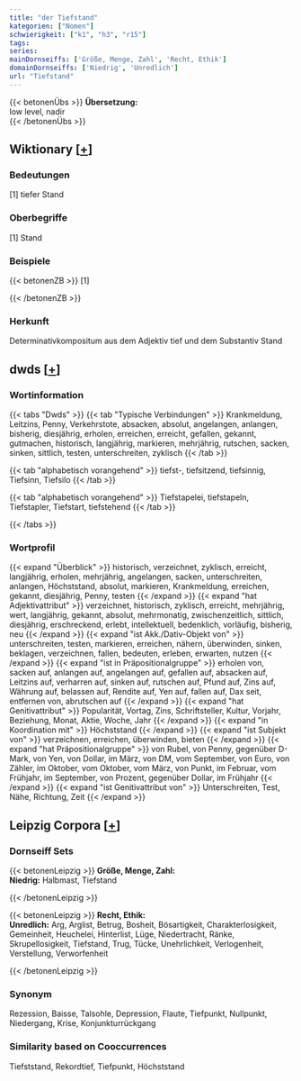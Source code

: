 ```yaml
---
title: "der Tiefstand"
kategorien: ["Nomen"]
schwierigkeit: ["k1", "h3", "r15"]
tags:
series:
mainDornseiffs: ['Größe, Menge, Zahl', 'Recht, Ethik']
domainDornseiffs: ['Niedrig', 'Unredlich']
url: "Tiefstand"
---
```


{{< betonenÜbs >}}
**Übersetzung:**  
low level, nadir  
{{< /betonenÜbs >}}

## Wiktionary [[+](https://de.wiktionary.org/wiki/Tiefstand)]

### Bedeutungen
[1] tiefer Stand  

### Oberbegriffe
[1] Stand  

### Beispiele
{{< betonenZB >}}
[1]  

{{< /betonenZB >}}
### Herkunft
Determinativkompositum aus dem Adjektiv tief und dem Substantiv Stand  



## dwds [[+](https://www.dwds.de/wb/Tiefstand)]

### Wortinformation
{{< tabs "Dwds" >}}
{{< tab "Typische Verbindungen" >}}
Krankmeldung, Leitzins, Penny, Verkehrstote, absacken, absolut, angelangen, anlangen, bisherig, diesjährig, erholen, erreichen, erreicht, gefallen, gekannt, gutmachen, historisch, langjährig, markieren, mehrjährig, rutschen, sacken, sinken, sittlich, testen, unterschreiten, zyklisch
{{< /tab >}}

{{< tab "alphabetisch vorangehend" >}}
tiefst-, tiefsitzend, tiefsinnig, Tiefsinn, Tiefsilo
{{< /tab >}}

{{< tab "alphabetisch vorangehend" >}}
Tiefstapelei, tiefstapeln, Tiefstapler, Tiefstart, tiefstehend
{{< /tab >}}

{{< /tabs >}}

### Wortprofil
{{< expand "Überblick" >}} historisch, verzeichnet, zyklisch, erreicht, langjährig, erholen, mehrjährig, angelangen, sacken, unterschreiten, anlangen, Höchststand, absolut, markieren, Krankmeldung, erreichen, gekannt, diesjährig, Penny, testen {{< /expand >}}
{{< expand "hat Adjektivattribut" >}} verzeichnet, historisch, zyklisch, erreicht, mehrjährig, wert, langjährig, gekannt, absolut, mehrmonatig, zwischenzeitlich, sittlich, diesjährig, erschreckend, erlebt, intellektuell, bedenklich, vorläufig, bisherig, neu {{< /expand >}}
{{< expand "ist Akk./Dativ-Objekt von" >}} unterschreiten, testen, markieren, erreichen, nähern, überwinden, sinken, beklagen, verzeichnen, fallen, bedeuten, erleben, erwarten, nutzen {{< /expand >}}
{{< expand "ist in Präpositionalgruppe" >}} erholen von, sacken auf, anlangen auf, angelangen auf, gefallen auf, absacken auf, Leitzins auf, verharren auf, sinken auf, rutschen auf, Pfund auf, Zins auf, Währung auf, belassen auf, Rendite auf, Yen auf, fallen auf, Dax seit, entfernen von, abrutschen auf {{< /expand >}}
{{< expand "hat Genitivattribut" >}} Popularität, Vortag, Zins, Schriftsteller, Kultur, Vorjahr, Beziehung, Monat, Aktie, Woche, Jahr {{< /expand >}}
{{< expand "in Koordination mit" >}} Höchststand {{< /expand >}}
{{< expand "ist Subjekt von" >}} verzeichnen, erreichen, überwinden, bieten {{< /expand >}}
{{< expand "hat Präpositionalgruppe" >}} von Rubel, von Penny, gegenüber D-Mark, von Yen, von Dollar, im März, von DM, vom September, von Euro, von Zähler, im Oktober, vom Oktober, vom März, von Punkt, im Februar, vom Frühjahr, im September, von Prozent, gegenüber Dollar, im Frühjahr {{< /expand >}}
{{< expand "ist Genitivattribut von" >}} Unterschreiten, Test, Nähe, Richtung, Zeit {{< /expand >}}

## Leipzig Corpora [[+](https://corpora.uni-leipzig.de/en/res?word=Tiefstand&corpusId=deu_newscrawl-public_2018)]

### Dornseiff Sets
{{< betonenLeipzig >}}
**Größe, Menge, Zahl:**  
**Niedrig:** Halbmast, Tiefstand  

{{< /betonenLeipzig >}}


{{< betonenLeipzig >}}
**Recht, Ethik:**  
**Unredlich:** Arg, Arglist, Betrug, Bosheit, Bösartigkeit, Charakterlosigkeit, Gemeinheit, Heuchelei, Hinterlist, Lüge, Niedertracht, Ränke, Skrupellosigkeit, Tiefstand, Trug, Tücke, Unehrlichkeit, Verlogenheit, Verstellung, Verworfenheit  

{{< /betonenLeipzig >}}

### Synonym
Rezession, Baisse, Talsohle, Depression, Flaute, Tiefpunkt, Nullpunkt, Niedergang, Krise, Konjunkturrückgang


### Similarity based on Cooccurrences
Tiefststand, Rekordtief, Tiefpunkt, Höchststand

